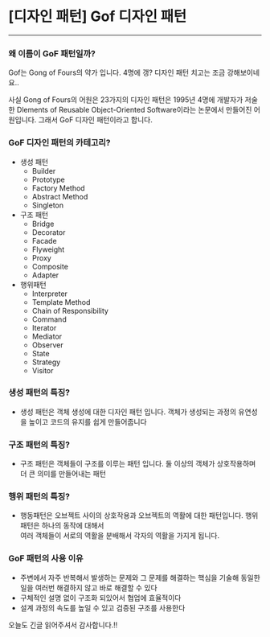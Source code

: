# [디자인 패턴] Gof 디자인 패턴
---

### 왜 이름이 GoF 패턴일까?

Gof는 Gong of Fours의 약가 입니다. 4명에 갱? 디자인 패턴 치고는 조금 강해보이네요..

사실 Gong of Fours의 어원은 23가지의 디자인 패턴은 1995년 4명에 개발자가 저술한 Dlements of Reusable Object-Oriented Software이라는 논문에서 만들어진 어원입니다. 그래서 GoF 디자인 패턴이라고 합니다.

### GoF 디자인 패턴의 카테고리?

-   생성 패턴
    -   Builder
    -   Prototype
    -   Factory Method
    -   Abstract Method
    -   Singleton
-   구조 패턴
    -   Bridge
    -   Decorator
    -   Facade
    -   Flyweight
    -   Proxy
    -   Composite
    -   Adapter
-   행위패턴
    -   Interpreter
    -   Template Method
    -   Chain of Responsibility
    -   Command
    -   Iterator
    -   Mediator
    -   Observer
    -   State
    -   Strategy
    -   Visitor

### 생성 패턴의 특징?

-   생성 패턴은 객체 생성에 대한 디자인 패턴 입니다. 객체가 생성되는 과정의 유연성을 높이고 코드의 유지를 쉽게 만들어줍니다

### 구조 패턴의 특징?

-   구조 패턴은 객체들이 구조를 이루는 패턴 입니다. 둘 이상의 객체가 상호작용하며 더 큰 의미를 만들어내는 패턴

### 행위 패턴의 특징?

-   행동패턴은 오브젝트 사이의 상호작용과 오브젝트의 역활에 대한 패턴입니다. 행위 패턴은 하나의 동작에 대해서  
    여러 객체들이 서로의 역활을 분배해서 각자의 역활을 가지게 됩니다.

### GoF 패턴의 사용 이유

-   주변에서 자주 반복해서 발생하는 문제와 그 문제를 해결하는 핵심을 기술해 동일한 일을 여러번 해결하지 않고 바로 해결할 수 있다
-   구체적인 설명 없이 구조화 되있어서 협업에 효율적이다
-   설계 과정의 속도를 높일 수 있고 검증된 구조를 사용한다

오늘도 긴글 읽어주셔서 감사합니다.!!
